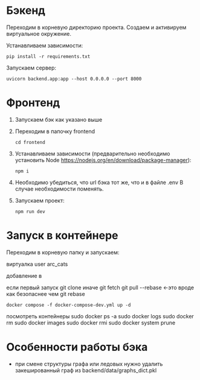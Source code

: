 # Бэкенд

Переходим в корневую директорию проекта. Создаем и активируем виртуальное окружение.

Устанавливаем зависимости:

`pip install -r requirements.txt`

Запускаем сервер:

`uvicorn backend.app:app --host 0.0.0.0 --port 8000`


# Фронтенд

1. Запускаем бэк как указано выше
2. Переходим в папочку frontend 

   `cd frontend`

3. Устанавливаем зависимости (предварительно необходимо установить Node https://nodejs.org/en/download/package-manager):

   `npm i`

4. Необходимо убедиться, что url бэка тот же, что и в файле .env
   В случае необходимости поменять.

5. Запускаем проект:

   `npm run dev`

# Запуск в контейнере

Переходим в корневую папку и запускаем:

виртуалка user arc_cats

добавление в 

если первый запуск git clone
иначе git fetch
      git pull --rebase  <-это вроде как безопаснее чем git rebase

   `docker compose -f docker-compose-dev.yml up -d`

посмотреть контейнеры
sudo docker ps -a 
sudo docker logs <??>
sudo docker rm <??>
sudo docker images
sudo docker rmi <??>
sudo docker system prune


# Особенности работы бэка
* при смене структуры графа или ледовых нужно удалить закешированный граф из backend/data/graphs_dict.pkl